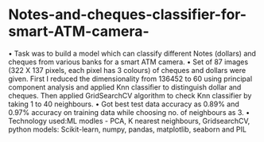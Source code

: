 # Notes-and-cheques-classifier-for-smart-ATM-camera-
•	Task was to build a model which can classify different Notes (dollars) and cheques from various banks for a smart ATM camera.
•	Set of 87 images (322 X 137 pixels, each pixel has 3 colours) of cheques and dollars were given. First I reduced the dimensionality from 136452 to 60 using principal component analysis and applied Knn classifier to distinguish dollar and cheques. Then applied GridSearchCV algorithm to check Knn classifier by taking 1 to 40 neighbours. 
•	Got best test data accuracy as 0.89% and 0.97% accuracy on training data while choosing no. of neighbours as 3.
•	Technology used:ML modles - PCA, K nearest neighbours, GridsearchCV, python models:  Scikit-learn, numpy, pandas, matplotlib, seaborn and PIL 
